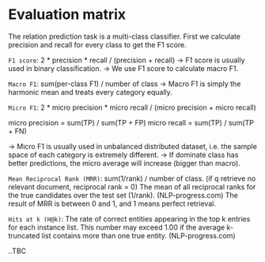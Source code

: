 # Evaluation matrix

The relation prediction task is a multi-class classifier.
First we calculate precision and recall for every class to get the F1 score.

`F1 score`: 2 * precision * recall / (precision + recall)
-> F1 score is usually used in binary classification.
-> We use F1 score to calculate macro F1.

`Macro F1`: sum(per-class F1) / number of class
-> Macro F1 is simply the harmonic mean and treats every category equally.

`Micro F1`: 2 * micro precision * micro recall / (micro precision + micro recall)

micro precision = sum(TP) / sum(TP + FP)
micro recall = sum(TP) / sum(TP + FN)

-> Micro F1 is usually used in unbalanced distributed dataset, i.e. the sample space of each category is extremely different.
-> If dominate class has better predictions, the micro average will increase (bigger than macro).

`Mean Reciprocal Rank (MRR)`: sum(1/rank) / number of class. (if q retrieve no relevant document, reciprocal rank = 0)
The mean of all reciprocal ranks for the true candidates over the test set (1/rank). (NLP-progress.com)
The result of MRR is between 0 and 1, and 1 means perfect retrieval. 

`Hits at k (H@k)`:
The rate of correct entities appearing in the top k entries for each instance list. This number may exceed 1.00 if the average k-truncated list contains more than one true entity. (NLP-progress.com)

..TBC
